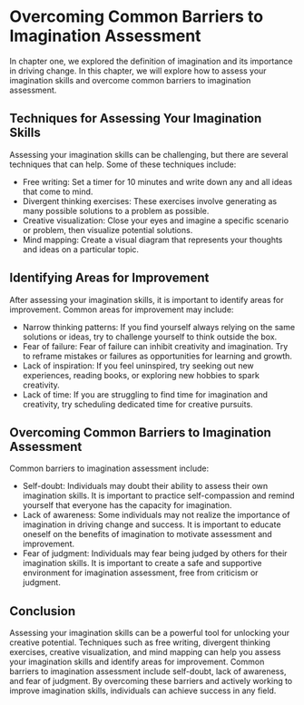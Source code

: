 Overcoming Common Barriers to Imagination Assessment
==================================================================================================

In chapter one, we explored the definition of imagination and its importance in driving change. In this chapter, we will explore how to assess your imagination skills and overcome common barriers to imagination assessment.

Techniques for Assessing Your Imagination Skills
------------------------------------------------

Assessing your imagination skills can be challenging, but there are several techniques that can help. Some of these techniques include:

* Free writing: Set a timer for 10 minutes and write down any and all ideas that come to mind.
* Divergent thinking exercises: These exercises involve generating as many possible solutions to a problem as possible.
* Creative visualization: Close your eyes and imagine a specific scenario or problem, then visualize potential solutions.
* Mind mapping: Create a visual diagram that represents your thoughts and ideas on a particular topic.

Identifying Areas for Improvement
---------------------------------

After assessing your imagination skills, it is important to identify areas for improvement. Common areas for improvement may include:

* Narrow thinking patterns: If you find yourself always relying on the same solutions or ideas, try to challenge yourself to think outside the box.
* Fear of failure: Fear of failure can inhibit creativity and imagination. Try to reframe mistakes or failures as opportunities for learning and growth.
* Lack of inspiration: If you feel uninspired, try seeking out new experiences, reading books, or exploring new hobbies to spark creativity.
* Lack of time: If you are struggling to find time for imagination and creativity, try scheduling dedicated time for creative pursuits.

Overcoming Common Barriers to Imagination Assessment
----------------------------------------------------

Common barriers to imagination assessment include:

* Self-doubt: Individuals may doubt their ability to assess their own imagination skills. It is important to practice self-compassion and remind yourself that everyone has the capacity for imagination.
* Lack of awareness: Some individuals may not realize the importance of imagination in driving change and success. It is important to educate oneself on the benefits of imagination to motivate assessment and improvement.
* Fear of judgment: Individuals may fear being judged by others for their imagination skills. It is important to create a safe and supportive environment for imagination assessment, free from criticism or judgment.

Conclusion
----------

Assessing your imagination skills can be a powerful tool for unlocking your creative potential. Techniques such as free writing, divergent thinking exercises, creative visualization, and mind mapping can help you assess your imagination skills and identify areas for improvement. Common barriers to imagination assessment include self-doubt, lack of awareness, and fear of judgment. By overcoming these barriers and actively working to improve imagination skills, individuals can achieve success in any field.


